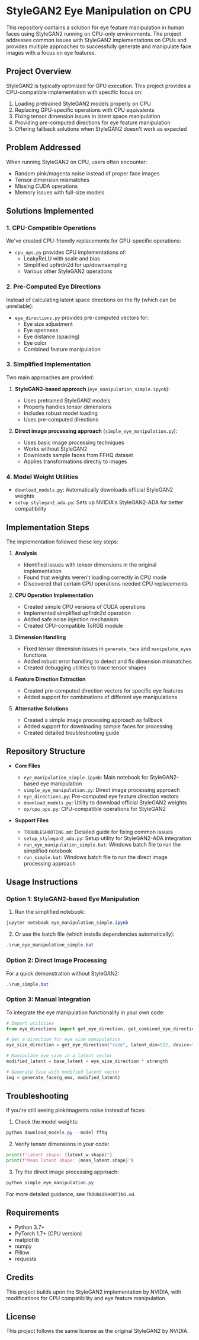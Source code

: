 # StyleGAN2 Eye Manipulation on CPU

This repository contains a solution for eye feature manipulation in human faces using StyleGAN2 running on CPU-only environments. The project addresses common issues with StyleGAN2 implementations on CPUs and provides multiple approaches to successfully generate and manipulate face images with a focus on eye features.

## Project Overview

StyleGAN2 is typically optimized for GPU execution. This project provides a CPU-compatible implementation with specific focus on:

1. Loading pretrained StyleGAN2 models properly on CPU
2. Replacing GPU-specific operations with CPU equivalents
3. Fixing tensor dimension issues in latent space manipulation
4. Providing pre-computed directions for eye feature manipulation
5. Offering fallback solutions when StyleGAN2 doesn't work as expected

## Problem Addressed

When running StyleGAN2 on CPU, users often encounter:
- Random pink/magenta noise instead of proper face images
- Tensor dimension mismatches
- Missing CUDA operations
- Memory issues with full-size models

## Solutions Implemented

### 1. CPU-Compatible Operations

We've created CPU-friendly replacements for GPU-specific operations:

- `cpu_ops.py` provides CPU implementations of:
  - LeakyReLU with scale and bias
  - Simplified upfirdn2d for up/downsampling
  - Various other StyleGAN2 operations

### 2. Pre-Computed Eye Directions

Instead of calculating latent space directions on the fly (which can be unreliable):

- `eye_directions.py` provides pre-computed vectors for:
  - Eye size adjustment
  - Eye openness
  - Eye distance (spacing)
  - Eye color
  - Combined feature manipulation

### 3. Simplified Implementation

Two main approaches are provided:

1. **StyleGAN2-based approach** (`eye_manipulation_simple.ipynb`):
   - Uses pretrained StyleGAN2 models
   - Properly handles tensor dimensions
   - Includes robust model loading
   - Uses pre-computed directions

2. **Direct image processing approach** (`simple_eye_manipulation.py`):
   - Uses basic image processing techniques
   - Works without StyleGAN2
   - Downloads sample faces from FFHQ dataset
   - Applies transformations directly to images

### 4. Model Weight Utilities

- `download_models.py`: Automatically downloads official StyleGAN2 weights
- `setup_stylegan2_ada.py`: Sets up NVIDIA's StyleGAN2-ADA for better compatibility

## Implementation Steps

The implementation followed these key steps:

1. **Analysis**
   - Identified issues with tensor dimensions in the original implementation
   - Found that weights weren't loading correctly in CPU mode
   - Discovered that certain GPU operations needed CPU replacements

2. **CPU Operation Implementation**
   - Created simple CPU versions of CUDA operations
   - Implemented simplified upfirdn2d operation
   - Added safe noise injection mechanism
   - Created CPU-compatible ToRGB module

3. **Dimension Handling**
   - Fixed tensor dimension issues in `generate_face` and `manipulate_eyes` functions
   - Added robust error handling to detect and fix dimension mismatches
   - Created debugging utilities to trace tensor shapes

4. **Feature Direction Extraction**
   - Created pre-computed direction vectors for specific eye features
   - Added support for combinations of different eye manipulations

5. **Alternative Solutions**
   - Created a simple image processing approach as fallback
   - Added support for downloading sample faces for processing
   - Created detailed troubleshooting guide

## Repository Structure

- **Core Files**
  - `eye_manipulation_simple.ipynb`: Main notebook for StyleGAN2-based eye manipulation
  - `simple_eye_manipulation.py`: Direct image processing approach
  - `eye_directions.py`: Pre-computed eye feature direction vectors
  - `download_models.py`: Utility to download official StyleGAN2 weights
  - `op/cpu_ops.py`: CPU-compatible operations for StyleGAN2

- **Support Files**
  - `TROUBLESHOOTING.md`: Detailed guide for fixing common issues
  - `setup_stylegan2_ada.py`: Setup utility for StyleGAN2-ADA integration
  - `run_eye_manipulation_simple.bat`: Windows batch file to run the simplified notebook
  - `run_simple.bat`: Windows batch file to run the direct image processing approach

## Usage Instructions

### Option 1: StyleGAN2-based Eye Manipulation

1. Run the simplified notebook:
```powershell
jupyter notebook eye_manipulation_simple.ipynb
```

2. Or use the batch file (which installs dependencies automatically):
```powershell
.\run_eye_manipulation_simple.bat
```

### Option 2: Direct Image Processing

For a quick demonstration without StyleGAN2:
```powershell
.\run_simple.bat
```

### Option 3: Manual Integration

To integrate the eye manipulation functionality in your own code:

```python
# Import utilities
from eye_directions import get_eye_direction, get_combined_eye_direction

# Get a direction for eye size manipulation
eye_size_direction = get_eye_direction("size", latent_dim=512, device="cpu")

# Manipulate eye size in a latent vector
modified_latent = base_latent + eye_size_direction * strength

# Generate face with modified latent vector
img = generate_face(g_ema, modified_latent)
```

## Troubleshooting

If you're still seeing pink/magenta noise instead of faces:

1. Check the model weights:
```powershell
python download_models.py --model ffhq
```

2. Verify tensor dimensions in your code:
```python
print(f"Latent shape: {latent_w.shape}")
print(f"Mean latent shape: {mean_latent.shape}")
```

3. Try the direct image processing approach:
```powershell
python simple_eye_manipulation.py
```

For more detailed guidance, see `TROUBLESHOOTING.md`.

## Requirements

- Python 3.7+
- PyTorch 1.7+ (CPU version)
- matplotlib
- numpy
- Pillow
- requests

## Credits

This project builds upon the StyleGAN2 implementation by NVIDIA, with modifications for CPU compatibility and eye feature manipulation.

## License

This project follows the same license as the original StyleGAN2 by NVIDIA.
